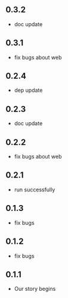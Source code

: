 ## 0.3.2

* doc update

## 0.3.1

* fix bugs about web

## 0.2.4

* dep update

## 0.2.3

* doc update

## 0.2.2

* fix bugs about web

## 0.2.1

* run successfully

## 0.1.3

* fix bugs

## 0.1.2

* fix bugs

## 0.1.1

* Our story begins
